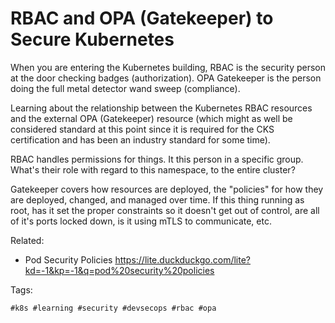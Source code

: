 # RBAC and OPA (Gatekeeper) to Secure Kubernetes

When you are entering the Kubernetes building, RBAC is the security
person at the door checking badges (authorization). OPA Gatekeeper is
the person doing the full metal detector wand sweep (compliance).

Learning about the relationship between the Kubernetes RBAC resources
and the external OPA (Gatekeeper) resource (which might as well be
considered standard at this point since it is required for the CKS
certification and has been an industry standard for some time).

RBAC handles permissions for things. It this person in a specific group.
What's their role with regard to this namespace, to the entire cluster?

Gatekeeper covers how resources are deployed, the "policies" for how
they are deployed, changed, and managed over time. If this thing running
as root, has it set the proper constraints so it doesn't get out of
control, are all of it's ports locked down, is it using mTLS to
communicate, etc.

Related:
* Pod Security Policies
  <https://lite.duckduckgo.com/lite?kd=-1&kp=-1&q=pod%20security%20policies>

Tags:

    #k8s #learning #security #devsecops #rbac #opa
